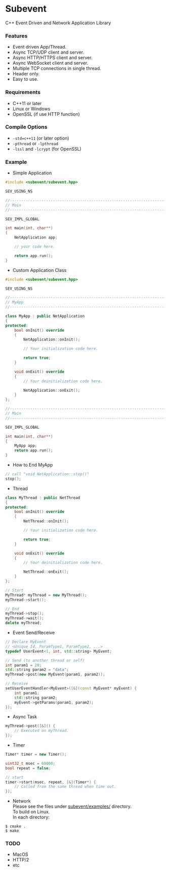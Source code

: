 Subevent
========

C++ Event Driven and Network Application Library

### Features
* Event driven App/Thread.
* Async TCP/UDP client and server.
* Async HTTP/HTTPS client and server.
* Async WebSocket client and server.
* Multiple TCP connections in single thread.
* Header only.
* Easy to use.

### Requirements
* C++11 or later
* Linux or Windows
* OpenSSL (if use HTTP function)

### Compile Options
* `-std=c++11` (or later option)
* `-pthread` or `-lpthread`
* `-lssl` and `-lcrypt` (for OpenSSL)

### Example
* Simple Application
```C++
#include <subevent/subevent.hpp>

SEV_USING_NS

//---------------------------------------------------------------------------//
// Main
//---------------------------------------------------------------------------//

SEV_IMPL_GLOBAL

int main(int, char**)
{
    NetApplication app;

    // your code here.

    return app.run();
}
```
* Custom Application Class
```C++
#include <subevent/subevent.hpp>

SEV_USING_NS

//---------------------------------------------------------------------------//
// MyApp
//---------------------------------------------------------------------------//

class MyApp : public NetApplication
{
protected:
    bool onInit() override
    {
        NetApplication::onInit();

        // Your initialization code here.

        return true;
    }

    void onExit() override
    {
        // Your deinitialization code here.

        NetApplication::onExit();
    }
};

//---------------------------------------------------------------------------//
// Main
//---------------------------------------------------------------------------//

SEV_IMPL_GLOBAL

int main(int, char**)
{
    MyApp app;
    return app.run();
}
```
* How to End MyApp
```C++
// call "void NetApplication::stop()"
stop();
```
* Thread
```C++
class MyThread : public NetThread
{
protected:
    bool onInit() override
    {
        NetThread::onInit();

        // Your initialization code here.

        return true;
    }

    void onExit() override
    {
        // Your deinitialization code here.

        NetThread::onExit();
    }
};
```
```C++
// Start
MyThread* myThread = new MyThread();
myThread->start();
```
```C++
// End
myThread->stop();
myThread->wait();
delete myThread;
```
* Event Send/Receive
```C++
// Declare MyEvent
// <Unique Id, ParamType1, ParamType2, ...>
typedef UserEvent<1, int, std::string> MyEvent;
```
```C++
// Send (to another thread or self)
int param1 = 20;
std::string param2 = "data";
myThread->post(new MyEvent(param1, param2));
```
```C++
// Receive
setUserEventHandler<MyEvent>([&](const MyEvent* myEvent) {
    int param1;
    std::string param2;
    myEvent->getParams(param1, param2);
});
```
* Async Task
```C++
myThread->post([&]() {
    // Executed on myThread.
});
```
* Timer
```C++
Timer* timer = new Timer();

uint32_t msec = 60000;
bool repeat = false;

// start
timer->start(msec, repeat, [&](Timer*) {
    // Called from the same thread when time out.
});
```
* Network  
Please see the files under [subevent/examples/](https://github.com/Ichishino/subevent/tree/master/examples) directory.  
To build on Linux.  
In each directory:  
```
$ cmake .
$ make
```

### TODO
* MacOS
* HTTP/2
* etc
